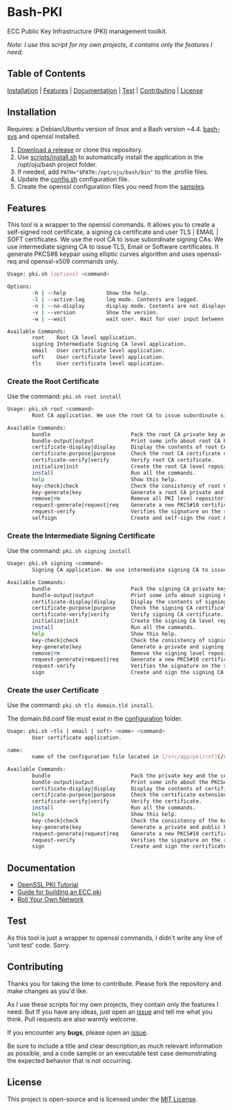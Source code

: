 # Bash-PKI

ECC Public Key Infrastructure (PKI) management toolkit.

*Note: I use this script for my own projects, it contains only the features I need.*

## Table of Contents

[Installation](#installation) | [Features](#features) | [Documentation](#documentation) | [Test](#test) | [Contributing](#contributing) | [License](#license)

## Installation

Requires: a Debian/Ubuntu version of linux and a Bash version ~4.4. [bash-sys](https://github.com/ojullien/bash-sys) and openssl installed.

1. [Download a release](https://github.com/ojullien/bash-pki/releases) or clone this repository.
2. Use [scripts/install.sh](scripts/install.sh) to automatically install the application in the /opt/oju/bash project folder.
3. If needed, add `PATH="$PATH:/opt/oju/bash/bin"` to the .profile files.
4. Update the [config.sh](src/app/pki/config.sh) configuration file.
5. Create the openssl configuration files you need from the [samples](src/app/pki/cnf).

## Features

This tool is a wrapper to the openssl commands. It allows you to create a self-signed root certificate, a signing ca certificate and user TLS | EMAIL | SOFT certificates. We use the root CA to issue subordinate signing CAs. We use intermediate signing CA to issue TLS, Email or Software certificates. It generate PKCS#8 keypair using elliptic curves algorithm and uses openssl-req and openssl-x509 commands only.

```bash
Usage: pki.sh [options] <command>

Options:
        -h | --help             Show the help.
        -l | --active-log       log mode. Contents are logged.
        -n | --no-display       display mode. Contents are not displayed.
        -v | --version          Show the version.
        -w | --wait             wait user. Wait for user input between actions.

Available Commands:
        root    Root CA level application.
        signing Intermediate Signing CA level application.
        email   User certificate level application.
        soft    User certificate level application.
        tls     User certificate level application.
```

### Create the Root Certificate

Use the command: `pki.sh root install`

```bash
Usage: pki.sh root <command>
        Root CA application. We use the root CA to issue subordinate signing CAs.

Available Commands:
        bundle                          Pack the root CA private key and the root CA certificate into a PKCS#12 bundle.
        bundle-output|output            Print some info about root CA PKCS#12 file.
        certificate-display|display     Display the contents of root CA certificate file in a human-readable output format.
        certificate-purpose|purpose     Check the root CA certificate extensions and determines what the certificate can be used for.
        certificate-verify|verify       Verify root CA certificate.
        initialize|init                 Create the root CA level repository and database files.
        install                         Run all the commands.
        help                            Show this help.
        key-check|check                 Check the consistency of root CA key pair for both public and private components.
        key-generate|key                Generate a root CA private and root CA public key.
        remove|rm                       Remove all PKI level repositories. Root CA, subordinate signing CAs and all issued certificates.
        request-generate|request|req    Generate a new PKCS#10 certificate request from existing root CA key.
        request-verify                  Verifies the signature on the root CA request.
        selfsign                        Create and self-sign the root CA certificate based on the CSR.
```

### Create the Intermediate Signing Certificate

Use the command: `pki.sh signing install`

```bash
Usage: pki.sh signing <command>
        Signing CA application. We use intermediate signing CA to issue TLS, Email or Software certificates.

Available Commands:
        bundle                          Pack the signing CA private key and the signing CA certificate into a PKCS#12 bundle.
        bundle-output|output            Print some info about signing CA PKCS#12 file.
        certificate-display|display     Display the contents of signing CA certificate file in a human-readable output format.
        certificate-purpose|purpose     Check the signing CA certificate extensions and determines what the certificate can be used for.
        certificate-verify|verify       Verify signing CA certificate.
        initialize|init                 Create the signing CA level repository and database files.
        install                         Run all the commands.
        help                            Show this help.
        key-check|check                 Check the consistency of signing CA key pair for both public and private components.
        key-generate|key                Generate a private and signing CA public key.
        remove|rm                       Remove the signing level repositories and issued certificates.
        request-generate|request|req    Generate a new PKCS#10 certificate request from existing signing CA key.
        request-verify                  Verifies the signature on the signing CA request.
        sign                            Create and sign the signing CA certificate based on the CSR.
```

### Create the user Certificate

Use the command: `pki.sh tls domain.tld install`.

The domain.tld.conf file must exist in the [configuration](/src/app/pki/cnf) folder.

```bash
Usage: pki.sh <tls | email | soft> <name> <command>
        User certificate application.

name:
        name of the configuration file located in [/src/app/pki/cnf](/src/app/pki/cnf). Without the path.

Available Commands:
        bundle                          Pack the private key and the certificate into a PKCS#12 bundle.
        bundle-output|output            Print some info about the PKCS#12 file.
        certificate-display|display     Display the contents of certificate file in a human-readable output format.
        certificate-purpose|purpose     Check the certificate extensions and determines what the certificate can be used for.
        certificate-verify|verify       Verify the certificate.
        install                         Run all the commands.
        help                            Show this help.
        key-check|check                 Check the consistency of the key pair for both public and private components.
        key-generate|key                Generate a private and public key.
        request-generate|request|req    Generate a new PKCS#10 certificate request from existing key.
        request-verify                  Verifies the signature on the request.
        sign                            Create and sign the certificate based on the CSR.
```

## Documentation

- [OpenSSL PKI Tutorial](https://pki-tutorial.readthedocs.io/en/latest/index.html)
- [Guide for building an ECC pki](https://tools.ietf.org/html/draft-moskowitz-ecdsa-pki-05)
- [Roll Your Own Network](https://roll.urown.net/ca/index.html)

## Test

As this tool is just a wrapper to openssl commands, I didn't write any line of 'unit test' code. Sorry.

## Contributing

Thanks you for taking the time to contribute. Please fork the repository and make changes as you'd like.

As I use these scripts for my own projects, they contain only the features I need. But If you have any ideas, just open an [issue](https://github.com/ojullien/bash-pki/issues/new/choose) and tell me what you think. Pull requests are also warmly welcome.

If you encounter any **bugs**, please open an [issue](https://github.com/ojullien/bash-pki/issues/new/choose).

Be sure to include a title and clear description,as much relevant information as possible, and a code sample or an executable test case demonstrating the expected behavior that is not occurring.

## License

This project is open-source and is licensed under the [MIT License](LICENSE).
